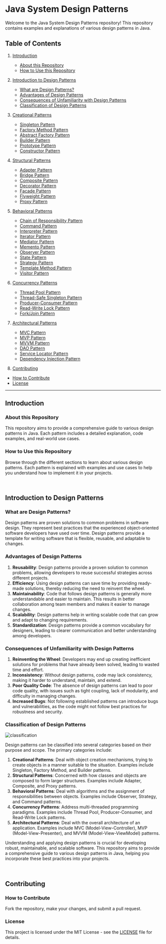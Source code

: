 
# Java System Design Patterns

Welcome to the Java System Design Patterns repository! This repository contains examples and explanations of various design patterns in Java.

## Table of Contents

1. [Introduction](#introduction)
   - [About this Repository](#about-this-repository)
   - [How to Use this Repository](#how-to-use-this-repository)

2. [Introduction to Design Patterns](#design-patterns-introduction)
   - [What are Design Patterns?](#what-are-design-patterns)	
   - [Advantages of Design Patterns](#advantages-of-design-pattern)
   - [Consequences of Unfamiliarity with Design Patterns](#consequences-of-unfamiliarity-with-design-patterns)
   - [Classification of Design Patterns](#classification-of-design-patterns)
     
3. [Creational Patterns](#creational-patterns)
   - [Singleton Pattern](#singleton-pattern)
   - [Factory Method Pattern](#factory-method-pattern)
   - [Abstract Factory Pattern](#abstract-factory-pattern)
   - [Builder Pattern](#builder-pattern)
   - [Prototype Pattern](#prototype-pattern)
   - [Constructor Pattern](#constructor-pattern)

4. [Structural Patterns](#structural-patterns)
   - [Adapter Pattern](#adapter-pattern)
   - [Bridge Pattern](#bridge-pattern)
   - [Composite Pattern](#composite-pattern)
   - [Decorator Pattern](#decorator-pattern)
   - [Facade Pattern](#facade-pattern)
   - [Flyweight Pattern](#flyweight-pattern)
   - [Proxy Pattern](#proxy-pattern)

5. [Behavioral Patterns](#behavioral-patterns)
   - [Chain of Responsibility Pattern](#chain-of-responsibility-pattern)
   - [Command Pattern](#command-pattern)
   - [Interpreter Pattern](#interpreter-pattern)
   - [Iterator Pattern](#iterator-pattern)
   - [Mediator Pattern](#mediator-pattern)
   - [Memento Pattern](#memento-pattern)
   - [Observer Pattern](#observer-pattern)
   - [State Pattern](#state-pattern)
   - [Strategy Pattern](#strategy-pattern)
   - [Template Method Pattern](#template-method-pattern)
   - [Visitor Pattern](#visitor-pattern)

6. [Concurrency Patterns](#concurrency-patterns)
   - [Thread Pool Pattern](#thread-pool-pattern)
   - [Thread-Safe Singleton Pattern](#thread-safe-singleton-pattern)
   - [Producer-Consumer Pattern](#producer-consumer-pattern)
   - [Read-Write Lock Pattern](#read-write-lock-pattern)
   - [Fork/Join Pattern](#forkjoin-pattern)

7. [Architectural Patterns](#architectural-patterns)
   - [MVC Pattern](#mvc-pattern)   
   - [MVP Pattern](#mvp-pattern)
   - [MVVM Pattern](#mvvm-pattern)
   - [DAO Pattern](#dao-pattern)
   - [Service Locator Pattern](#service-locator-pattern)
   - [Dependency Injection Pattern](#dependency-injection-pattern)

8. [Contributing](#contributing)
  - [How to Contribute](#how-to-contribute)
  - [License](#license)
 
 <hr>  
 
## Introduction

### About this Repository

This repository aims to provide a comprehensive guide to various design patterns in Java. Each pattern includes a detailed explanation, code examples, and real-world use cases.

### How to Use this Repository

Browse through the different sections to learn about various design patterns. Each pattern is explained with examples and use cases to help you understand how to implement it in your projects.

<br>

## Introduction to Design Patterns

### What are Design Patterns?

Design patterns are proven solutions to common problems in software design. They represent best practices that the experienced object-oriented software developers have used over time. Design patterns provide a template for writing software that is flexible, reusable, and adaptable to changes.

### Advantages of Design Patterns

1.  **Reusability**: Design patterns provide a proven solution to common problems, allowing developers to reuse successful strategies across different projects.
2.  **Efficiency**: Using design patterns can save time by providing ready-made solutions, thereby reducing the need to reinvent the wheel.
3.  **Maintainability**: Code that follows design patterns is generally more understandable and easier to maintain. This results in better collaboration among team members and makes it easier to manage changes.
4.  **Scalability**: Design patterns help in writing scalable code that can grow and adapt to changing requirements.
5.  **Standardization**: Design patterns provide a common vocabulary for designers, leading to clearer communication and better understanding among developers.

### Consequences of Unfamiliarity with Design Patterns

1.  **Reinventing the Wheel**: Developers may end up creating inefficient solutions for problems that have already been solved, leading to wasted time and effort.
2.  **Inconsistency**: Without design patterns, code may lack consistency, making it harder to understand, maintain, and extend.
3.  **Poor Quality Code**: The absence of design patterns can lead to poor code quality, with issues such as tight coupling, lack of modularity, and difficulty in managing changes.
4.  **Increased Bugs**: Not following established patterns can introduce bugs and vulnerabilities, as the code might not follow best practices for robustness and security.

### Classification of Design Patterns
![classification](https://github.com/user-attachments/assets/b46be479-f6f8-4cc6-8f15-33e606f45fde)

Design patterns can be classified into several categories based on their purpose and scope. The primary categories include:

1.  **Creational Patterns**: Deal with object creation mechanisms, trying to create objects in a manner suitable to the situation. Examples include Singleton, Factory Method, and Builder patterns.
2.  **Structural Patterns**: Concerned with how classes and objects are composed to form larger structures. Examples include Adapter, Composite, and Proxy patterns.
3.  **Behavioral Patterns**: Deal with algorithms and the assignment of responsibilities between objects. Examples include Observer, Strategy, and Command patterns.
4.  **Concurrency Patterns**: Address multi-threaded programming paradigms. Examples include Thread Pool, Producer-Consumer, and Read-Write Lock patterns.
5.  **Architectural Patterns**: Deal with the overall architecture of an application. Examples include MVC (Model-View-Controller), MVP (Model-View-Presenter), and MVVM (Model-View-ViewModel) patterns.

Understanding and applying design patterns is crucial for developing robust, maintainable, and scalable software. This repository aims to provide a comprehensive guide to various design patterns in Java, helping you incorporate these best practices into your projects.


<br>

## Contributing

### How to Contribute

Fork the repository, make your changes, and submit a pull request. 


### License

This project is licensed under the MIT License - see the [LICENSE](https://github.com/AkshayChandole/Java_System_Design_Patterns/blob/main/LICENSE) file for details.
